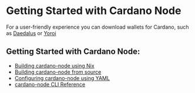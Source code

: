 Getting Started with Cardano Node
=================================

For a user-friendly experience you can download wallets for Cardano, such as [Daedalus](https://daedaluswallet.io) or [Yoroi](https://yoroi-wallet.com)

## Getting Started with Cardano Node:

* [Building cardano-node using Nix](../cardano-components/cardano-node/doc/building-the-node-using-nix.md)
* [Building cardano-node from source](../cardano-components/cardano-node/doc/building-the-node-from-source.md)
* [Configuring cardano-node using YAML](../cardano-components/cardano-node/doc/configuring-a-node-using-yaml.md)
* [cardano-node CLI Reference](../cardano-components/cardano-node/doc/cardano-node-cli-reference.md)
